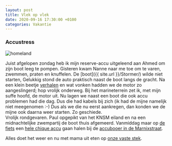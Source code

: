 ```yaml
---
layout: post
title: Vlek op vlek
date: 2020-09-16 17:30:00 +0100
categories: Vakantie
---
```


### Accustress
![homeland](https://prisse.net/homeland.jpg)  

Juist afgelopen zondag heb ik mijn reserve-accu uitgeleend aan Ahmed om zijn boot leeg te pompen. Gisteren kwam Nanne naar me toe om te varen, zwemmen, praten en knuffelen.
De [boot]({{ site.url }}/Stormer/) wilde niet starten, Gelukkig stond de auto praktisch naast de boot langs de gracht. Na een klein beetje [verhalen](https://www.betekenis-definitie.nl/verhalen) en wat vonken hadden we de motor zo aangeslingerd; hop vrolijk onderweg.
Bij het marineterrein zet ik, met mijn suffe hoofd, de motor uit. Nu lagen we naast een boot die ook accu problemen had die dag. Dus die had kabels bij zich (ik had de mijne namelijk niet meegenomen :-) Dus als we die nu eerst aankregen, dan konden we de mijne ook daarna weer starten. Zo geschiede.  
Vrolijk rondgevaren. Paul opgepikt van het KNSM eiland en na een midnachtelijke zwempartij de boot thuis afgemeerd. Vanmiddag maar op [de fiets](https://prisse.nl/holgerfiets/) een [hele chique accu](https://www.optimabatteries.com/en-us/redtop-starting-battery) gaan halen bij de [accubooer in de Marnixstraat](https://www.accuverkoopamsterdam.com/).

Alles doet het weer en nu met mama uit eten op [onze vaste stek](https://www.pensionhomeland.com).
